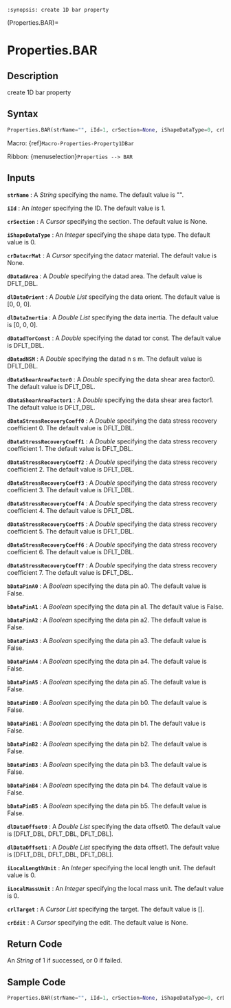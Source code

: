 ```{module} Properties.BAR()
:synopsis: create 1D bar property
```

(Properties.BAR)=

# Properties.BAR

## Description

create 1D bar property

## Syntax

```python
Properties.BAR(strName="", iId=1, crSection=None, iShapeDataType=0, crDatacrMat=None, dDatadArea=DFLT_DBL, dlDataOrient=[0, 0, 0], dlDataInertia=[0, 0, 0], dDatadTorConst=DFLT_DBL, dDatadNSM=DFLT_DBL, dDataShearAreaFactor0=DFLT_DBL, dDataShearAreaFactor1=DFLT_DBL, dDataStressRecoveryCoeff0=DFLT_DBL, dDataStressRecoveryCoeff1=DFLT_DBL, dDataStressRecoveryCoeff2=DFLT_DBL, dDataStressRecoveryCoeff3=DFLT_DBL, dDataStressRecoveryCoeff4=DFLT_DBL, dDataStressRecoveryCoeff5=DFLT_DBL, dDataStressRecoveryCoeff6=DFLT_DBL, dDataStressRecoveryCoeff7=DFLT_DBL, bDataPinA0=False, bDataPinA1=False, bDataPinA2=False, bDataPinA3=False, bDataPinA4=False, bDataPinA5=False, bDataPinB0=False, bDataPinB1=False, bDataPinB2=False, bDataPinB3=False, bDataPinB4=False, bDataPinB5=False, dlDataOffset0=[DFLT_DBL, DFLT_DBL, DFLT_DBL], dlDataOffset1=[DFLT_DBL, DFLT_DBL, DFLT_DBL], iLocalLengthUnit=0, iLocalMassUnit=0, crlTarget=[], crEdit=None)
```

Macro: {ref}`Macro-Properties-Property1DBar`

Ribbon: {menuselection}`Properties --> BAR`

## Inputs

**`strName`**
: A _String_ specifying the name. The default value is "".

**`iId`**
: An _Integer_ specifying the ID. The default value is 1.

**`crSection`**
: A _Cursor_ specifying the section. The default value is None.

**`iShapeDataType`**
: An _Integer_ specifying the shape data type. The default value is 0.

**`crDatacrMat`**
: A _Cursor_ specifying the datacr material. The default value is None.

**`dDatadArea`**
: A _Double_ specifying the datad area. The default value is DFLT_DBL.

**`dlDataOrient`**
: A _Double List_ specifying the data orient. The default value is [0, 0, 0].

**`dlDataInertia`**
: A _Double List_ specifying the data inertia. The default value is [0, 0, 0].

**`dDatadTorConst`**
: A _Double_ specifying the datad tor const. The default value is DFLT_DBL.

**`dDatadNSM`**
: A _Double_ specifying the datad n s m. The default value is DFLT_DBL.

**`dDataShearAreaFactor0`**
: A _Double_ specifying the data shear area factor0. The default value is DFLT_DBL.

**`dDataShearAreaFactor1`**
: A _Double_ specifying the data shear area factor1. The default value is DFLT_DBL.

**`dDataStressRecoveryCoeff0`**
: A _Double_ specifying the data stress recovery coefficient 0. The default value is DFLT_DBL.

**`dDataStressRecoveryCoeff1`**
: A _Double_ specifying the data stress recovery coefficient 1. The default value is DFLT_DBL.

**`dDataStressRecoveryCoeff2`**
: A _Double_ specifying the data stress recovery coefficient 2. The default value is DFLT_DBL.

**`dDataStressRecoveryCoeff3`**
: A _Double_ specifying the data stress recovery coefficient 3. The default value is DFLT_DBL.

**`dDataStressRecoveryCoeff4`**
: A _Double_ specifying the data stress recovery coefficient 4. The default value is DFLT_DBL.

**`dDataStressRecoveryCoeff5`**
: A _Double_ specifying the data stress recovery coefficient 5. The default value is DFLT_DBL.

**`dDataStressRecoveryCoeff6`**
: A _Double_ specifying the data stress recovery coefficient 6. The default value is DFLT_DBL.

**`dDataStressRecoveryCoeff7`**
: A _Double_ specifying the data stress recovery coefficient 7. The default value is DFLT_DBL.

**`bDataPinA0`**
: A _Boolean_ specifying the data pin a0. The default value is False.

**`bDataPinA1`**
: A _Boolean_ specifying the data pin a1. The default value is False.

**`bDataPinA2`**
: A _Boolean_ specifying the data pin a2. The default value is False.

**`bDataPinA3`**
: A _Boolean_ specifying the data pin a3. The default value is False.

**`bDataPinA4`**
: A _Boolean_ specifying the data pin a4. The default value is False.

**`bDataPinA5`**
: A _Boolean_ specifying the data pin a5. The default value is False.

**`bDataPinB0`**
: A _Boolean_ specifying the data pin b0. The default value is False.

**`bDataPinB1`**
: A _Boolean_ specifying the data pin b1. The default value is False.

**`bDataPinB2`**
: A _Boolean_ specifying the data pin b2. The default value is False.

**`bDataPinB3`**
: A _Boolean_ specifying the data pin b3. The default value is False.

**`bDataPinB4`**
: A _Boolean_ specifying the data pin b4. The default value is False.

**`bDataPinB5`**
: A _Boolean_ specifying the data pin b5. The default value is False.

**`dlDataOffset0`**
: A _Double List_ specifying the data offset0. The default value is [DFLT_DBL, DFLT_DBL, DFLT_DBL].

**`dlDataOffset1`**
: A _Double List_ specifying the data offset1. The default value is [DFLT_DBL, DFLT_DBL, DFLT_DBL].

**`iLocalLengthUnit`**
: An _Integer_ specifying the local length unit. The default value is 0.

**`iLocalMassUnit`**
: An _Integer_ specifying the local mass unit. The default value is 0.

**`crlTarget`**
: A _Cursor List_ specifying the target. The default value is [].

**`crEdit`**
: A _Cursor_ specifying the edit. The default value is None.

## Return Code

An _String_ of 1 if successed, or 0 if failed.

## Sample Code

```python
Properties.BAR(strName="", iId=1, crSection=None, iShapeDataType=0, crDatacrMat=None, dDatadArea=DFLT_DBL, dlDataOrient=[0, 0, 0], dlDataInertia=[0, 0, 0], dDatadTorConst=DFLT_DBL, dDatadNSM=DFLT_DBL, dDataShearAreaFactor0=DFLT_DBL, dDataShearAreaFactor1=DFLT_DBL, dDataStressRecoveryCoeff0=DFLT_DBL, dDataStressRecoveryCoeff1=DFLT_DBL, dDataStressRecoveryCoeff2=DFLT_DBL, dDataStressRecoveryCoeff3=DFLT_DBL, dDataStressRecoveryCoeff4=DFLT_DBL, dDataStressRecoveryCoeff5=DFLT_DBL, dDataStressRecoveryCoeff6=DFLT_DBL, dDataStressRecoveryCoeff7=DFLT_DBL, bDataPinA0=False, bDataPinA1=False, bDataPinA2=False, bDataPinA3=False, bDataPinA4=False, bDataPinA5=False, bDataPinB0=False, bDataPinB1=False, bDataPinB2=False, bDataPinB3=False, bDataPinB4=False, bDataPinB5=False, dlDataOffset0=[DFLT_DBL, DFLT_DBL, DFLT_DBL], dlDataOffset1=[DFLT_DBL, DFLT_DBL, DFLT_DBL], iLocalLengthUnit=0, iLocalMassUnit=0, crlTarget=[], crEdit=None)
```
